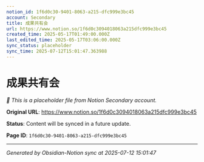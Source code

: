 ```yaml
---
notion_id: 1f6d0c30-9401-8063-a215-dfc999e3bc45
account: Secondary
title: 成果共有会
url: https://www.notion.so/1f6d0c3094018063a215dfc999e3bc45
created_time: 2025-05-17T01:49:00.000Z
last_edited_time: 2025-05-17T03:06:00.000Z
sync_status: placeholder
sync_time: 2025-07-12T15:01:47.363988
---
```


# 成果共有会

*🔄 This is a placeholder file from Notion Secondary account.*

**Original URL**: https://www.notion.so/1f6d0c3094018063a215dfc999e3bc45

**Status**: Content will be synced in a future update.

**Page ID**: `1f6d0c30-9401-8063-a215-dfc999e3bc45`

---

*Generated by Obsidian-Notion sync at 2025-07-12 15:01:47*
